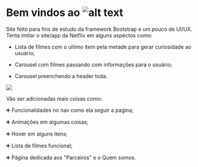 # Bem vindos ao ![alt text](https://github.com/BryanPatucci/Patuflix/blob/main/image.jpg?raw=true)

Site feito para fins de estudo da framework Bootstrap e um pouco de UI/UX. Tenta imitar o site/app da Netflix em alguns aspectos como:

- Lista de filmes com o ultimo item pela metade para gerar curiosidade ao usuário;

 - Carousel com filmes passando com informações para o usuário;
 - Carousel preenchendo a header toda.

![](Patuflix\img\tela-patuflix.png)

 Vão ser adicionadas mais coisas como:

:heavy_plus_sign: Funcionalidades no nav como ela seguir a pagina;

:heavy_plus_sign: Animações em algumas coisas;

:heavy_plus_sign: Hover em alguns itens;

:heavy_plus_sign: Lista de filmes funcional;

:heavy_plus_sign: Página dedicada aos "Parceiros" e o Quem somos.

